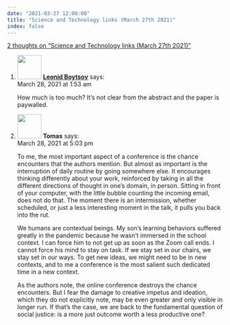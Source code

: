 ```yaml
---
date: "2021-03-27 12:00:00"
title: "Science and Technology links (March 27th 2021)"
index: false
---
```


[2 thoughts on &ldquo;Science and Technology links (March 27th 2021)&rdquo;](/lemire/blog/2021/03-27-science-and-technologt-links-march-27th-2021)

<ol class="comment-list">
<li id="comment-581004" class="comment even thread-even depth-1">
<div class="comment-author vcard">
<img alt src="https://secure.gravatar.com/avatar/cdbd04afdb5401d1cbbd390416f3c1e3?s=56&#038;d=mm&#038;r=g" srcset="https://secure.gravatar.com/avatar/cdbd04afdb5401d1cbbd390416f3c1e3?s=112&#038;d=mm&#038;r=g 2x" class="avatar avatar-56 photo" height="56" width="56" decoding="async" /> <b class="fn"><a href="https://twitter.com/srchvrs" class="url" rel="ugc external nofollow">Leonid Boytsov</a></b> <span class="says">says:</span> </div>
<div class="comment-metadata"><time datetime="2021-03-28T01:53:31+00:00">March 28, 2021 at 1:53 am</time></a> </div>
<div class="comment-content">
<p>How much is too much? It&rsquo;s not clear from the abstract and the paper is paywalled.</p>
</div>
</li>
<li id="comment-581063" class="comment odd alt thread-odd thread-alt depth-1">
<div class="comment-author vcard">
<img alt src="https://secure.gravatar.com/avatar/434f10a650dac564db4cd18e78717ff6?s=56&#038;d=mm&#038;r=g" srcset="https://secure.gravatar.com/avatar/434f10a650dac564db4cd18e78717ff6?s=112&#038;d=mm&#038;r=g 2x" class="avatar avatar-56 photo" height="56" width="56" decoding="async" /> <b class="fn">Tomas</b> <span class="says">says:</span> </div>
<div class="comment-metadata"><time datetime="2021-03-28T17:03:11+00:00">March 28, 2021 at 5:03 pm</time></a> </div>
<div class="comment-content">
<p>To me, the most important aspect of a conference is the chance encounters that the authors mention. But almost as important is the interruption of daily routine by going somewhere else. It encourages thinking differently about your work, reinforced by taking in all the different directions of thought in one&rsquo;s domain, in person. Sitting in front of your computer, with the little bubble counting the incoming email, does not do that. The moment there is an intermission, whether scheduled, or just a less interesting moment in the talk, it pulls you back into the rut.</p>
<p>We humans are contextual beings. My son&rsquo;s learning behaviors suffered greatly in the pandemic because he wasn&rsquo;t immersed in the school context. I can force him to not get up as soon as the Zoom call ends. I cannot force his mind to stay on task. If we stay set in our chairs, we stay set in our ways. To get new ideas, we might need to be in new contexts, and to me a conference is the most salient such dedicated time in a new context.</p>
<p>As the authors note, the online conference destroys the chance encounters. But I fear the damage to creative impetus and ideation, which they do not explicitly note, may be even greater and only visible in longer run. If that&rsquo;s the case, we are back to the fundamental question of social justice: is a more just outcome worth a less productive one?</p>
</div>
</li>
</ol>
